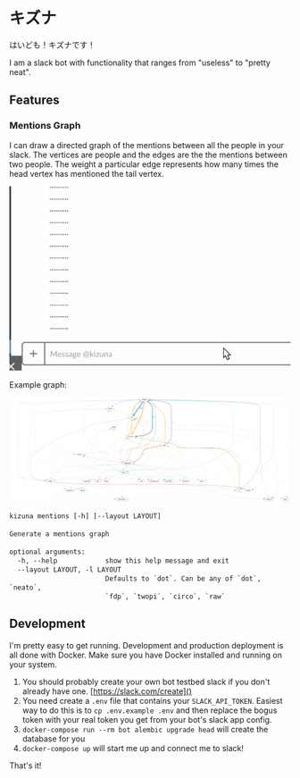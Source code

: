 # キズナ

はいども！キズナです！

I am a slack bot with functionality that ranges from "useless" to "pretty neat".

## Features

### Mentions Graph

I can draw a directed graph of the mentions between all the people in your slack. The vertices are people and the edges are the the mentions between two people. The weight a particular edge represents how many times the head vertex has mentioned the tail vertex.

![mentions demo](static/images/kizuna_mentions_demo.gif)

Example graph:

![mentions example](static/images/graph_example.png)


<!-- begin kizuna mentions help -->
```
kizuna mentions [-h] [--layout LAYOUT]

Generate a mentions graph

optional arguments:
  -h, --help            show this help message and exit
  --layout LAYOUT, -l LAYOUT
                        Defaults to `dot`. Can be any of `dot`, `neato`,
                        `fdp`, `twopi`, `circo`, `raw`
```
<!-- end kizuna mentions help -->

## Development

I'm pretty easy to get running. Development and production deployment is all done with Docker. Make sure you have Docker installed and running on your system.

1. You should probably create your own bot testbed slack if you don't already have one. [https://slack.com/create]()
2. You need create a `.env` file that contains your `SLACK_API_TOKEN`. Easiest way to do this is to `cp .env.example .env` and then replace the bogus token with your real token you get from your bot's slack app config.
3. `docker-compose run --rm bot alembic upgrade head` will create the database for you
4. `docker-compose up` will start me up and connect me to slack!

That's it!
